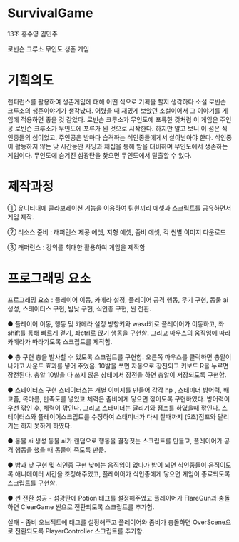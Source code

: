# SurvivalGame

13조 홍수영 김민주

로빈슨 크루소 무인도 생존 게임


# 기획의도

랜퍼런스를 활용하여 생존게임에 대해 어떤 식으로 기획을 할지 생각하다 소설 로빈슨 크루소의 생존이야기가 생각났다. 어렸을 때 재밌게 보았던 소설이어서 그 이야기를 게임에 적용하면 좋을 것 같았다. 로빈슨 크루소가 무인도에 포류한 것처럼 이 게임은 주인공 로빈슨 크루소가 무인도에 포류가 된 것으로 시작한다. 하지만 알고 보니 이 섬은 식인종들의 섬이었고, 주인공은 밤마다 습격하는 식인종들에게서 살아남아야 한다. 식인종이 활동하지 않는 낮 시간동안 사냥과 채집을 통해 밤을 대비하며 무인도에서 생존하는 게임이다. 무인도에 숨겨진 섬광탄을 찾으면 무인도에서 탈출할 수 있다.

# 제작과정

① 유니티내에 콜라보레이션 기능을 이용하여 팀원끼리 에셋과 스크립트를 공유하면서 게임 제작. 
 
② 리소스 준비 : 래퍼런스 제공 에셋, 지형 에셋, 좀비 에셋, 각 씬별 이미지 다운로드
 
③ 래퍼런스 : 강의를  최대한 활용하여 게임을 제작함

# 프로그래밍 요소
프로그래밍 요소 : 플레이어 이동, 카메라 설정, 플레이어 공격 행동, 무기 구현, 동물 ai 생성, 스테이터스 구현, 밤낮 구현, 식인종 구현, 씬 전환.
 
● 플레이어 이동, 행동 및 카메라 설정
방향키와 wasd키로 플레이어가 이동하고, 좌 shift를 통해 빠르게 걷기, 좌ctrl로 앉기 행동을 구현함. 그리고 마우스의 움직임에 따라 카메라가 따라가도록 스크립트를 제작함. 
 



● 총 구현 
총을 발사할 수 있도록 스크립트를 구현함. 오른쪽 마우스를 클릭하면 총알이 나가고 사운드 효과를 넣어 주었음. 10발을 쏘면 자동으로 장전되고 키보드 R을 누르면 장전된다. 총알 10발을 다 쓰지 않은 상태에서 장전을 하면 총알이 저장되도록 구현함.

●	스테이터스 구현
스테이터스는 개별 이미지를 만들어 각각 hp , 스태미너 방어력, 배고픔, 목마름, 만족도를 넣었고 체력은 좀비에게 닿으면 깎이도록 구현하였다. 방어력이 우선 깎인 후, 체력이 깎인다. 그리고 스태미너는 달리기와 점프를 하였을때 깎인다. 스테이터스와 플레이어스크립트를 수정하여 스태미너가 다시 찰때까지 (5초)점프와 달리기는 하지 못하게 하였다.
 
● 동물 ai 생성 
동물 ai가 랜덤으로 행동을 결정짓는 스크립트를 만들고, 플레이어가 공격 행동을 했을 때 동물이 죽도록 만듦.
 




● 밤과 낮 구현 및 식인종 구현
낮에는 움직임이 없다가 밤이 되면 식인종들이 움직이도록 애니메이터 시간을 조정해주었고, 플레이어가 식인종에게 닿으면 게임이 종료되도록 스크립트를 구현함.
 
● 씬 전환 
성공 - 섬광탄에 Potion 태그를 설정해주었고 플레이어가 FlareGun과 충돌하면 ClearGame 씬으로 전환되도록 스크립트를 추가함.

실패 - 좀비 오브젝트에 태그를 설정해주고 플레이어와 좀비가 충돌하면 OverScene으로 전환되도록 PlayerController 스크립트를 추가함. 

